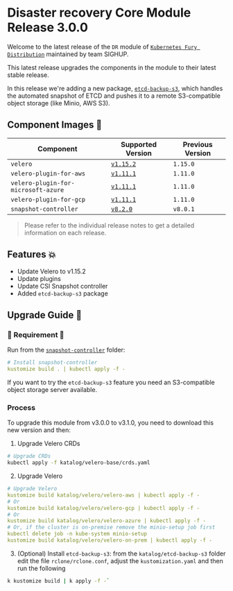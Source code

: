 # Disaster recovery Core Module Release 3.0.0

Welcome to the latest release of the `DR` module of [`Kubernetes Fury Distribution`](https://github.com/sighupio/fury-distribution) maintained by team SIGHUP.

This latest release upgrades the components in the module to their latest stable release.

In this release we're adding a new package, [`etcd-backup-s3`](../../katalog/etcd-backup-s3/README.md), which handles the automated snapshot of ETCD and pushes it to a remote S3-compatible object storage (like Minio, AWS S3).

## Component Images 🚢

| Component                           | Supported Version                                                                                   | Previous Version |
|-------------------------------------|-----------------------------------------------------------------------------------------------------|------------------|
| `velero`                            | [`v1.15.2`](https://github.com/vmware-tanzu/velero/releases/tag/v1.15.2)                            | `1.15.0`         |
| `velero-plugin-for-aws`             | [`v1.11.1`](https://github.com/vmware-tanzu/velero-plugin-for-aws/releases/tag/v1.11.1)             | `1.11.0`         |
| `velero-plugin-for-microsoft-azure` | [`v1.11.1`](https://github.com/vmware-tanzu/velero-plugin-for-microsoft-azure/releases/tag/v1.11.1) | `1.11.0`         |
| `velero-plugin-for-gcp`             | [`v1.11.1`](https://github.com/vmware-tanzu/velero-plugin-for-gcp/releases/tag/v1.11.1)             | `1.11.0`         |
| `snapshot-controller`               | [`v8.2.0`](https://github.com/kubernetes-csi/external-snapshotter/releases/tag/v8.2.0)              | `v8.0.1`         |

> Please refer to the individual release notes to get a detailed information on each release.

## Features 💥

- Update Velero to v1.15.2
- Update plugins
- Update CSI Snapshot controller
- Added `etcd-backup-s3` package


## Upgrade Guide 🦮

### 🚨 Requirement 🚨

Run from the [`snapshot-controller`](../../katalog/velero/snapshot-controller/) folder:

```yaml
# Install snapshot-controller
kustomize build . | kubectl apply -f -
```

If you want to try the `etcd-backup-s3` feature you need an S3-compatible object storage server available.


### Process

To upgrade this module from v3.0.0 to v3.1.0, you need to download this new version and then:

1. Upgrade Velero CRDs
```bash
# Upgrade CRDs
kubectl apply -f katalog/velero-base/crds.yaml
```

2. Upgrade Velero
```yaml
# Upgrade Velero
kustomize build katalog/velero/velero-aws | kubectl apply -f -
# Or
kustomize build katalog/velero/velero-gcp | kubectl apply -f -
# Or
kustomize build katalog/velero/velero-azure | kubectl apply -f -
# Or, if the cluster is on-premise remove the minio-setup job first
kubectl delete job -n kube-system minio-setup
kustomize build katalog/velero/velero-on-prem | kubectl apply -f -
```

3. (Optional) Install `etcd-backup-s3`: from the `katalog/etcd-backup-s3` folder edit the file `rclone/rclone.conf`, adjust the `kustomization.yaml` and then run the following
```bash
k kustomize build | k apply -f -`
